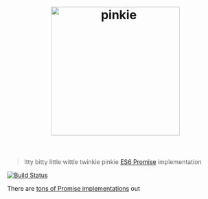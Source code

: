 <h1 align="center">
	<br>
	<img width="300" src="https://rawgit.com/floatdrop/pinkie/master/media/logo.png" alt="pinkie">
	<br>
	<br>
</h1>

> Itty bitty little wittle twinkie pinkie [ES6 Promise](https://people.mozilla.org/~jorendorff/es6-draft.html#sec-promise-objects) implementation

[![Build Status](https://travis-ci.org/floatdrop/pinkie.svg?branch=master)](https://travis-ci.org/floatdrop/pinkie)

There are [tons of Promise implementations](https://github.com/sorrycc/awesome-javascript#control-flow) out